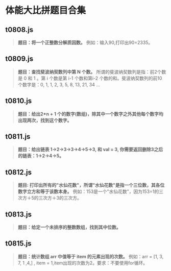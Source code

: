 # 体能大比拼题目合集
## t0808.js
> **题目：将一个正整数分解质因数。**
> 例如：输入90,打印出90=2335。
## t0809.js
> **题目：查找斐波纳契数列中第 N 个数。**
> 所谓的斐波纳契数列是指：前2个数是 0 和 1 。第 i 个数是第 i-1 个数和第i-2 个数的和。斐波纳契数列的前10个数字是：0, 1, 1, 2, 3, 5, 8, 13, 21, 34 …
## t0810.js
> **题目：给出2*n + 1 个的数字(数组)，除其中一个数字之外其他每个数字均出现两次，找到这个数字。**
## t0811.js
> **题目：给出链表 1->2->3->3->4->5->3, 和 val = 3, 你需要返回删除3之后的链表：1->2->4->5。**
## t0812.js
> **题目: 打印出所有的"水仙花数"，所谓"水仙花数"是指一个三位数，其各位数字立方和等于该数本身。** 例如：153是一个"水仙花数"，因为153=1的三次方＋5的三次方＋3的三次方。
## t0813.js
> **题目：给定一个未排序的整数数组，找到其中位数。**
## t0815.js
> **题目：统计数组 arr 中值等于 item 的元素出现的次数。** 例如：arr = [1, 3, 7, 1 ,4,] , item = 1,item出现的次数为2。要求：不要使用for循环。
